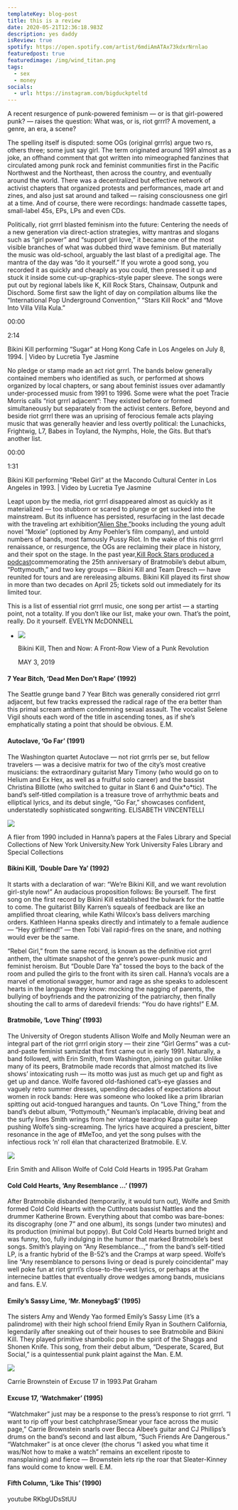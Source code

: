 ```yaml
---
templateKey: blog-post
title: this is a review
date: 2020-05-21T12:36:18.983Z
description: yes daddy
isReview: true
spotify: https://open.spotify.com/artist/6mdiAmATAx73kdxrNrnlao
featuredpost: true
featuredimage: /img/wind_titan.png
tags:
  - sex
  - money
socials:
  - url: https://instagram.com/bigduckpteltd
---
```

A recent resurgence of punk-powered feminism — or is that girl-powered punk? — raises the question: What was, or is, riot grrrl? A movement, a genre, an era, a scene?

The spelling itself is disputed: some OGs (original grrrls) argue two rs, others three; some just say girl. The term originated around 1991 almost as a joke, an offhand comment that got written into mimeographed fanzines that circulated among punk rock and feminist communities first in the Pacific Northwest and the Northeast, then across the country, and eventually around the world. There was a decentralized but effective network of activist chapters that organized protests and performances, made art and zines, and also just sat around and talked — raising consciousness one girl at a time. And of course, there were recordings: handmade cassette tapes, small-label 45s, EPs, LPs and even CDs.

Politically, riot grrrl blasted feminism into the future: Centering the needs of a new generation via direct-action strategies, witty mantras and slogans such as “girl power” and “support girl love,” it became one of the most visible branches of what was dubbed third wave feminism. But materially the music was old-school, arguably the last blast of a predigital age. The mantra of the day was “do it yourself.” If you wrote a good song, you recorded it as quickly and cheaply as you could, then pressed it up and stuck it inside some cut-up-graphics-style paper sleeve. The songs were put out by regional labels like K, Kill Rock Stars, Chainsaw, Outpunk and Dischord. Some first saw the light of day on compilation albums like the “International Pop Underground Convention,” “Stars Kill Rock” and “Move Into Villa Villa Kula.”

00:00

2:14

Bikini Kill performing “Sugar” at Hong Kong Cafe in Los Angeles on July 8, 1994. | Video by Lucretia Tye Jasmine

No pledge or stamp made an act riot grrrl. The bands below generally contained members who identified as such, or performed at shows organized by local chapters, or sang about feminist issues over adamantly under-processed music from 1991 to 1996. Some were what the poet Tracie Morris calls “riot grrrl adjacent”: They existed before or formed simultaneously but separately from the activist centers. Before, beyond and beside riot grrrl there was an uprising of ferocious female acts playing music that was generally heavier and less overtly political: the Lunachicks, Frightwig, L7, Babes in Toyland, the Nymphs, Hole, the Gits. But that’s another list.

00:00

1:31

Bikini Kill performing “Rebel Girl” at the Macondo Cultural Center in Los Angeles in 1993. | Video by Lucretia Tye Jasmine

Leapt upon by the media, riot grrrl disappeared almost as quickly as it materialized — too stubborn or scared to plunge or get sucked into the mainstream. But its influence has persisted, resurfacing in the last decade with the traveling art exhibition[“Alien She,”](http://voxpopuligallery.org/project/alien-she-gallery-exhibition/)books including the young adult novel “Moxie” (optioned by Amy Poehler’s film company), and untold numbers of bands, most famously Pussy Riot. In the wake of this riot grrrl renaissance, or resurgence, the OGs are reclaiming their place in history, and their spot on the stage. In the past year,[Kill Rock Stars produced a podcast](https://www.killrockstars.com/news/new-podcast-miniseries-celebrates-25-years-of-bratmobile%27s-pottymouth)commemorating the 25th anniversary of Bratmobile’s debut album, “Pottymouth,” and two key groups — Bikini Kill and Team Dresch — have reunited for tours and are rereleasing albums. Bikini Kill played its first show in more than two decades on April 25; tickets sold out immediately for its limited tour.

This is a list of essential riot grrrl music, one song per artist — a starting point, not a totality. If you don’t like our list, make your own. That’s the point, really. Do it yourself. EVELYN McDONNELL

* [![](https://static01.nyt.com/images/2019/05/05/arts/05bikini-memory/05bikini-memory-mediumThreeByTwo440.jpg)](https://www.nytimes.com//2019/05/03/arts/music/bikini-kill-live.html)

  Bikini Kill, Then and Now: A Front-Row View of a Punk Revolution

  MAY 3, 2019

#### 7 Year Bitch, ‘Dead Men Don’t Rape’ (1992)

The Seattle grunge band 7 Year Bitch was generally considered riot grrrl adjacent, but few tracks expressed the radical rage of the era better than this primal scream anthem condemning sexual assault. The vocalist Selene Vigil shouts each word of the title in ascending tones, as if she’s emphatically stating a point that should be obvious. E.M.

#### Autoclave, ‘Go Far’ (1991)

The Washington quartet Autoclave — not riot grrrls per se, but fellow travelers — was a decisive matrix for two of the city’s most creative musicians: the extraordinary guitarist Mary Timony (who would go on to Helium and Ex Hex, as well as a fruitful solo career) and the bassist Christina Billotte (who switched to guitar in Slant 6 and Quix\*o\*tic). The band’s self-titled compilation is a treasure trove of arrhythmic beats and elliptical lyrics, and its debut single, “Go Far,” showcases confident, understatedly sophisticated songwriting. ELISABETH VINCENTELLI

![](https://static01.nyt.com/images/2019/05/05/arts/05riotplaylist-oak-bikinikill/merlin_153972168_9bb1df62-d92d-4761-87a2-0d23d2b2d539-master495.jpg)



A flier from 1990 included in Hanna’s papers at the Fales Library and Special Collections of New York University.New York University Fales Library and Special Collections

#### Bikini Kill, ‘Double Dare Ya’ (1992)

It starts with a declaration of war: “We’re Bikini Kill, and we want revolution girl-style now!” An audacious proposition follows: Be yourself. The first song on the first record by Bikini Kill established the bulwark for the battle to come. The guitarist Billy Karren’s squeals of feedback are like an amplified throat clearing, while Kathi Wilcox’s bass delivers marching orders. Kathleen Hanna speaks directly and intimately to a female audience — “Hey girlfriend!” — then Tobi Vail rapid-fires on the snare, and nothing would ever be the same.

“Rebel Girl,” from the same record, is known as the definitive riot grrrl anthem, the ultimate snapshot of the genre’s power-punk music and feminist heroism. But “Double Dare Ya” tossed the boys to the back of the room and pulled the girls to the front with its siren call. Hanna’s vocals are a marvel of emotional swagger, humor and rage as she speaks to adolescent hearts in the language they know: mocking the nagging of parents, the bullying of boyfriends and the patronizing of the patriarchy, then finally shouting the call to arms of daredevil friends: “You do have rights!” E.M.

#### Bratmobile, ‘Love Thing’ (1993)

The University of Oregon students Allison Wolfe and Molly Neuman were an integral part of the riot grrrl origin story — their zine “Girl Germs” was a cut-and-paste feminist samizdat that first came out in early 1991. Naturally, a band followed, with Erin Smith, from Washington, joining on guitar. Unlike many of its peers, Bratmobile made records that almost matched its live shows’ intoxicating rush — its motto was just as much get up and fight as get up and dance. Wolfe favored old-fashioned cat’s-eye glasses and vaguely retro summer dresses, upending decades of expectations about women in rock bands: Here was someone who looked like a prim librarian spitting out acid-tongued harangues and taunts. On “Love Thing,” from the band’s debut album, “Pottymouth,” Neuman’s implacable, driving beat and the surfy lines Smith wrings from her vintage teardrop Kapa guitar keep pushing Wolfe’s sing-screaming. The lyrics have acquired a prescient, bitter resonance in the age of #MeToo, and yet the song pulses with the infectious rock ’n’ roll élan that characterized Bratmobile. E.V.

![](https://static01.nyt.com/images/2019/05/05/arts/05riotplaylist-oak-coldcoldhearts/merlin_154009728_020a40a4-ac29-4a3b-8e59-7ab41a085455-master675.jpg)



Erin Smith and Allison Wolfe of Cold Cold Hearts in 1995.Pat Graham

#### Cold Cold Hearts, ‘Any Resemblance …’ (1997)

After Bratmobile disbanded (temporarily, it would turn out), Wolfe and Smith formed Cold Cold Hearts with the Cutthroats bassist Nattles and the drummer Katherine Brown. Everything about that combo was bare-bones: its discography (one 7” and one album), its songs (under two minutes) and its production (minimal but poppy). But Cold Cold Hearts burned bright and was funny, too, fully indulging in the humor that marked Bratmobile’s best songs. Smith’s playing on “Any Resemblance…,” from the band’s self-titled LP, is a frantic hybrid of the B-52’s and the Cramps at warp speed. Wolfe’s line “Any resemblance to persons living or dead is purely coincidental” may well poke fun at riot grrrl’s close-to-the-vest lyrics, or perhaps at the internecine battles that eventually drove wedges among bands, musicians and fans. E.V.

#### Emily’s Sassy Lime, ‘Mr. Moneybag$’ (1995)

The sisters Amy and Wendy Yao formed Emily’s Sassy Lime (it’s a palindrome) with their high school friend Emily Ryan in Southern California, legendarily after sneaking out of their houses to see Bratmobile and Bikini Kill. They played primitive shambolic pop in the spirit of the Shaggs and Shonen Knife. This song, from their debut album, “Desperate, Scared, But Social,” is a quintessential punk plaint against the Man. E.M.

![](https://static01.nyt.com/images/2019/05/05/arts/05riotplaylist-oak-excuse17/merlin_154009725_46c501f2-4314-4046-91ae-669b605359a3-master675.jpg)



Carrie Brownstein of Excuse 17 in 1993.Pat Graham

#### Excuse 17, ‘Watchmaker’ (1995)

“Watchmaker” just may be a response to the press’s response to riot grrrl. “I want to rip off your best catchphrase/Smear your face across the music page,” Carrie Brownstein snarls over Becca Albee’s guitar and CJ Phillips’s drums on the band’s second and last album, “Such Friends Are Dangerous.” “Watchmaker” is at once clever (the chorus “I asked you what time it was/Not how to make a watch” remains an excellent riposte to mansplaining) and fierce — Brownstein lets rip the roar that Sleater-Kinney fans would come to know well. E.M.

#### Fifth Column, ‘Like This’ (1990)



youtube RKbgUDsStUU